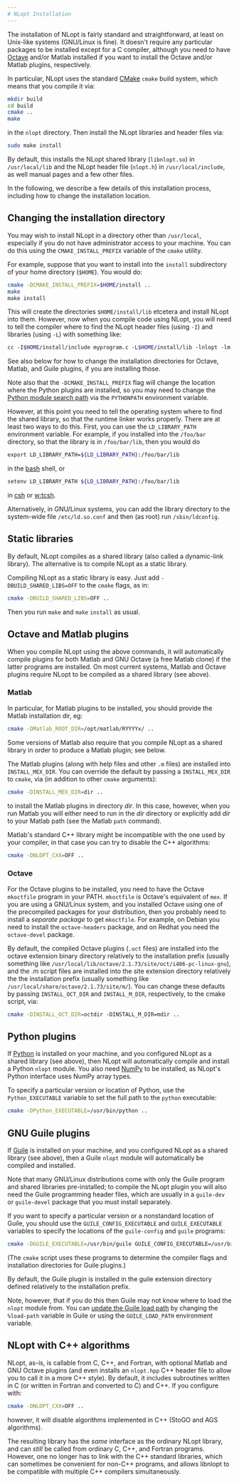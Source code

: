 ```yaml
---
# NLopt Installation
---
```


The installation of NLopt is fairly standard and straightforward, at least on Unix-like systems (GNU/Linux is fine). It doesn't require any particular packages to be installed except for a C compiler, although you need to have [Octave](https://en.wikipedia.org/wiki/GNU_Octave) and/or Matlab installed if you want to install the Octave and/or Matlab plugins, respectively.

In particular, NLopt uses the standard [CMake](https://cmake.org/) `cmake` build system, which means that you compile it via:

```sh
mkdir build
cd build
cmake ..
make
```

in the `nlopt` directory. Then install the NLopt libraries and header files via:

```sh
sudo make install
```

By default, this installs the NLopt shared library (`libnlopt.so`) in `/usr/local/lib` and the NLopt header file (`nlopt.h`) in `/usr/local/include`, as well manual pages and a few other files.

In the following, we describe a few details of this installation process, including how to change the installation location.

Changing the installation directory
-----------------------------------

You may wish to install NLopt in a directory other than `/usr/local`, especially if you do not have administrator access to your machine. You can do this using the `CMAKE_INSTALL_PREFIX` variable of the `cmake` utility.

For example, suppose that you want to install into the `install` subdirectory of your home directory (`$HOME`). You would do:

```sh
cmake -DCMAKE_INSTALL_PREFIX=$HOME/install ..
make
make install
```

This will create the directories `$HOME/install/lib` etcetera and install NLopt into them. However, now when you compile code using NLopt, you will need to tell the compiler where to find the NLopt header files (using `-I`) and libraries (using `-L`) with something like:

```sh
cc -I$HOME/install/include myprogram.c -L$HOME/install/lib -lnlopt -lm -o myprogram
```

See also below for how to change the installation directories for Octave, Matlab, and Guile plugins, if you are installing those.

Note also that the `-DCMAKE_INSTALL_PREFIX` flag will change the location where the Python plugins are installed, so you may need to change the [Python module search path](http://docs.python.org/tutorial/modules.html#the-module-search-path) via the `PYTHONPATH` environment variable.

However, at this point you need to tell the operating system where to find the shared library, so that the runtime linker works properly. There are at least two ways to do this. First, you can use the `LD_LIBRARY_PATH` environment variable. For example, if you installed into the `/foo/bar` directory, so that the library is in `/foo/bar/lib`, then you would do

```sh
export LD_LIBRARY_PATH=${LD_LIBRARY_PATH}:/foo/bar/lib
```

in the [bash](https://en.wikipedia.org/wiki/Bash) shell, or

```sh
setenv LD_LIBRARY_PATH ${LD_LIBRARY_PATH}:/foo/bar/lib
```

in [csh](https://en.wikipedia.org/wiki/csh) or [w:tcsh](https://en.wikipedia.org/wiki/tcsh).

Alternatively, in GNU/Linux systems, you can add the library directory to the system-wide file `/etc/ld.so.conf` and then (as root) run `/sbin/ldconfig`.

Static libraries
----------------

By default, NLopt compiles as a shared library (also called a dynamic-link library). The alternative is to compile NLopt as a static library.

Compiling NLopt as a static library is easy. Just add `-DBUILD_SHARED_LIBS=OFF` to the `cmake` flags, as in:

```sh
cmake -DBUILD_SHARED_LIBS=OFF ..
```

Then you run `make` and `make` `install` as usual.


Octave and Matlab plugins
-------------------------

When you compile NLopt using the above commands, it will automatically compile plugins for both Matlab and GNU Octave (a free Matlab clone) if the latter programs are installed. On most current systems, Matlab and Octave plugins require NLopt to be compiled as a shared library (see above).

### Matlab

In particular, for Matlab plugins to be installed, you should provide the Matlab installation dir, eg:

```sh
cmake -DMatlab_ROOT_DIR=/opt/matlab/RYYYYx/ ..
```

Some versions of Matlab also require that you compile NLopt as a shared library in order to produce a Matlab plugin; see below.

The Matlab plugins (along with help files and other `.m` files) are installed into `INSTALL_MEX_DIR`. You can override the default by passing a `INSTALL_MEX_DIR` to `cmake`, via (in addition to other `cmake` arguments):

```sh
cmake -DINSTALL_MEX_DIR=dir ..
```

to install the Matlab plugins in directory *dir*. In this case, however, when you run Matlab you will either need to run in the *dir* directory or explicitly add *dir* to your Matlab path (see the Matlab `path` command).

Matlab's standard C++ library might be incompatible with the one used by your compiler, in that case you can try to disable the C++ algorithms:

```sh
cmake -DNLOPT_CXX=OFF ..
```

### Octave

For the Octave plugins to be installed, you need to have the Octave `mkoctfile` program in your PATH. `mkoctfile` is Octave's equivalent of `mex`. If you are using a GNU/Linux system, and you installed Octave using one of the precompiled packages for your distribution, then you probably need to install a *separate package* to get `mkoctfile`. For example, on Debian you need to install the `octave-headers` package, and on Redhat you need the `octave-devel` package.

By default, the compiled Octave plugins (`.oct` files) are installed into the octave extension binary directory relatively to the installation prefix (usually something like `/usr/local/lib/octave/2.1.73/site/oct/i486-pc-linux-gnu`), and the .m script files are installed into the site extension directory relatively the the installation prefix (usually something like `/usr/local/share/octave/2.1.73/site/m/`). You can change these defaults by passing `INSTALL_OCT_DIR` and `INSTALL_M_DIR`, respectively, to the cmake script, via:

```sh
cmake -DINSTALL_OCT_DIR=octdir -DINSTALL_M_DIR=mdir ..
```

Python plugins
--------------

If [Python](https://en.wikipedia.org/wiki/Python_(programming_language)) is installed on your machine, and you configured NLopt as a shared library (see above), then NLopt will automatically compile and install a Python `nlopt` module. You also need [NumPy](https://en.wikipedia.org/wiki/NumPy) to be installed, as NLopt's Python interface uses NumPy array types.

To specify a particular version or location of Python, use the `Python_EXECUTABLE` variable to set the full path to the `python` executable:

```sh
cmake -DPython_EXECUTABLE=/usr/bin/python ..
```

GNU Guile plugins
-----------------

If [Guile](https://en.wikipedia.org/wiki/GNU_Guile) is installed on your machine, and you configured NLopt as a shared library (see above), then a Guile `nlopt` module will automatically be compiled and installed.

Note that many GNU/Linux distributions come with only the Guile program and shared libraries pre-installed; to compile the NLopt plugin you will also need the Guile programming header files, which are usually in a `guile-dev` or `guile-devel` package that you must install separately.

If you want to specify a particular version or a nonstandard location of Guile, you should use the `GUILE_CONFIG_EXECUTABLE` and `GUILE_EXECUTABLE` variables to specify the locations of the `guile-config` and `guile` programs:

```sh
cmake -DGUILE_EXECUTABLE=/usr/bin/guile GUILE_CONFIG_EXECUTABLE=/usr/bin/guile-config ..
```

(The `cmake` script uses these programs to determine the compiler flags and installation directories for Guile plugins.)

By default, the Guile plugin is installed in the guile extension directory defined relatively to the installation prefix.

Note, however, that if you do this then Guile may not know where to load the `nlopt` module from. You can [update the Guile load path](http://www.gnu.org/software/guile/manual/html_node/Build-Config.html) by changing the `%load-path` variable in Guile or using the `GUILE_LOAD_PATH` environment variable.

NLopt with C++ algorithms
-------------------------

NLopt, as-is, is callable from C, C++, and Fortran, with optional Matlab and GNU Octave plugins (and even installs an `nlopt.hpp` C++ header file to allow you to call it in a more C++ style). By default, it includes subroutines written in C (or written in Fortran and converted to C) and C++. If you configure with:

```sh
cmake -DNLOPT_CXX=OFF ..
```

however, it will disable algorithms implemented in C++ (StoGO and AGS algorithms).

The resulting library has the *same* interface as the ordinary NLopt library, and can *still* be called from ordinary C, C++, and Fortran programs. However, one no longer has to link with the C++ standard libraries, which can sometimes be convenient for non-C++ programs, and allows libnlopt to be compatible with multiple C++ compilers simultaneously.

